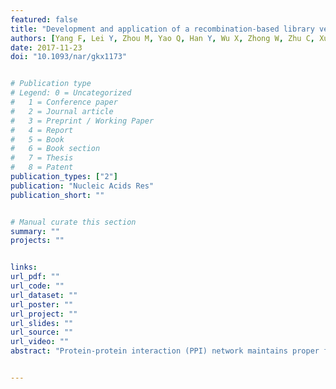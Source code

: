 ```yaml
---
featured: false
title: "Development and application of a recombination-based library versus library high- throughput yeast two-hybrid (RLL-Y2H) screening system"
authors: [Yang F, Lei Y, Zhou M, Yao Q, Han Y, Wu X, Zhong W, Zhu C, Xu W, Tao R, Chen X, Lin D, Rahman K, Tyagi R, Habib Z, Xiao S, Wang D, Yu Y, Chen H, Fu Z, Cao G.]
date: 2017-11-23
doi: "10.1093/nar/gkx1173"


# Publication type
# Legend: 0 = Uncategorized
#   1 = Conference paper
#   2 = Journal article
#   3 = Preprint / Working Paper
#   4 = Report
#   5 = Book
#   6 = Book section
#   7 = Thesis
#   8 = Patent
publication_types: ["2"]
publication: "Nucleic Acids Res"
publication_short: ""


# Manual curate this section
summary: ""
projects: ""


links:
url_pdf: ""
url_code: ""
url_dataset: ""
url_poster: ""
url_project: ""
url_slides: ""
url_source: ""
url_video: ""
abstract: "Protein-protein interaction (PPI) network maintains proper function of all organisms. Simple high-throughput technologies are desperately needed to delineate the landscape of PPI networks. While recent state-of-the-art yeast two-hybrid (Y2H) systems improved screening efficiency, either individual colony isolation, library preparation arrays, gene barcoding or massive sequencing are still required. Here, we developed a recombination-based 'library vs library' Y2H system (RLL-Y2H), by which multi-library screening can be accomplished in a single pool without any individual treatment. This system is based on the phiC31 integrase-mediated integration between bait and prey plasmids. The integrated fragments were digested by MmeI and subjected to deep sequencing to decode the interaction matrix. We applied this system to decipher the trans-kingdom interactome between Mycobacterium tuberculosis and host cells and further identified Rv2427c interfering with the phagosome-lysosome fusion. This concept can also be applied to other systems to screen protein-RNA and protein-DNA interactions and delineate signaling landscape in cells."


---
```

